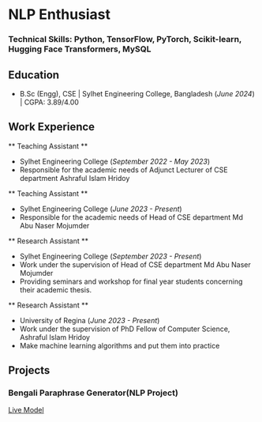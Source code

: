 # NLP Enthusiast

### Technical Skills: Python, TensorFlow, PyTorch, Scikit-learn, Hugging Face Transformers, MySQL

## Education
- B.Sc (Engg), CSE | Sylhet Engineering College, Bangladesh (_June 2024_) | CGPA: 3.89/4.00

## Work Experience

** Teaching Assistant **
- Sylhet Engineering College (_September 2022 - May 2023_)
- Responsible for the academic needs of Adjunct Lecturer of CSE department Ashraful Islam Hridoy

** Teaching Assistant **
- Sylhet Engineering College (_June 2023 - Present_)
- Responsible for the academic needs of Head of CSE department Md Abu Naser Mojumder

** Research Assistant **
- Sylhet Engineering College (_September 2023 - Present_)
- Work under the supervision of Head of CSE department Md Abu Naser Mojumder
- Providing seminars and workshop for final year students concerning their academic thesis.

** Research Assistant **
- University of Regina (_June 2023 - Present_)
- Work under the supervision of PhD Fellow of Computer Science, Ashraful Islam Hridoy
- Make machine learning algorithms and put them into practice

## Projects
### Bengali Paraphrase Generator(NLP Project)
[Live Model](https://huggingface.co/mHossain/bangla-para-v3-500000)

